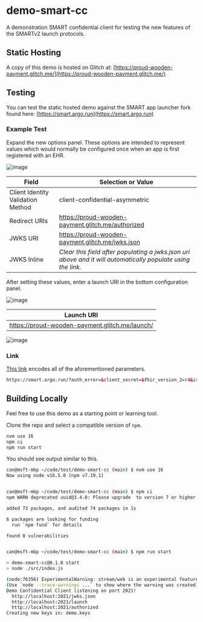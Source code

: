 # demo-smart-cc
A demonstration SMART confidential client for testing the new features of the SMARTv2 launch protocols.

## Static Hosting

A copy of this demo is hosted on Glitch at:
[https://proud-wooden-payment.glitch.me/](https://proud-wooden-payment.glitch.me/)

## Testing

You can test the static hosted demo against the SMART app launcher fork found here:
[https://smart.argo.run](https://smart.argo.run)

### Example Test

Expand the new options panel.  These options are intended to represent values which would normally be configured once when an app is first registered with an EHR.

![image](https://user-images.githubusercontent.com/4342684/132779863-7f5ee71b-b65e-49d7-a3ee-ecc45722970b.png)

Field | Selection or Value
------|-------------------
Client Identity Validation Method | client-confidential-asymmetric
Redirect URIs | https://proud-wooden-payment.glitch.me/authorized
JWKS URI | https://proud-wooden-payment.glitch.me/jwks.json
JWKS Inline | *Clear this field after populating a jwks.json uri above and it will automatically populate using the link.*

After setting these values, enter a launch URI in the bottom configuration panel.

![image](https://user-images.githubusercontent.com/4342684/132780341-ddeed561-dbac-4166-bc27-2c0d36dab13e.png)

| Launch URI |
| --- |
| https://proud-wooden-payment.glitch.me/launch/ |

![image](https://user-images.githubusercontent.com/4342684/132780404-317f37ec-4b99-4b35-8055-c8b1b00e9e9e.png)

### Link

[This link](https://smart.argo.run/?auth_error=&client_secret=&fhir_version_2=r4&iss=&jwks=%7B%0A%20%20%22keys%22%3A%20%5B%0A%20%20%20%20%7B%0A%20%20%20%20%20%20%22kty%22%3A%20%22RSA%22%2C%0A%20%20%20%20%20%20%22kid%22%3A%20%22OFXD5Yms54i3TyKarYcvfZLaRwUaIWuLQNAnacBw_cw%22%2C%0A%20%20%20%20%20%20%22use%22%3A%20%22sig%22%2C%0A%20%20%20%20%20%20%22alg%22%3A%20%22RS384%22%2C%0A%20%20%20%20%20%20%22e%22%3A%20%22AQAB%22%2C%0A%20%20%20%20%20%20%22n%22%3A%20%22yFri1s9ubMd3bzpzUNmTn5f9jn-MfOexYNV0ZzRypojxNOObrd0QVSEuLt2IAeziz7PPvuMzNRii9EmIc1NSdxi6XSSXPDrAJVv3rGmBFnDXaFvF7Zc2ExHh32oFxUrakzgxPuhmoubbR_cULbyZOqcfClmH29t6Gm0DfJ9M1HpF5P2kaYhDbuyIOpkQ6HMua7E-a3VLf_cwAsb6zgHDjN_WCQd6jXRaazbZCnxZo3XBwVNeAMD5h8_TIUm_-FrVSrgdWV1zvQlEPNlHj0vpUoDHISRL46rIBHhgOlujOEqZZNg9g_HlaQZLjxp1vt0Ax-m7kPM7YN16FQbX5oGi1w%22%0A%20%20%20%20%7D%2C%0A%20%20%20%20%7B%0A%20%20%20%20%20%20%22kty%22%3A%20%22EC%22%2C%0A%20%20%20%20%20%20%22kid%22%3A%20%22lYDloO0c6mAGGIlzkpPzBsAPsi1qJwq7xjD36Jqr7X8%22%2C%0A%20%20%20%20%20%20%22use%22%3A%20%22sig%22%2C%0A%20%20%20%20%20%20%22alg%22%3A%20%22P-384%22%2C%0A%20%20%20%20%20%20%22crv%22%3A%20%22P-384%22%2C%0A%20%20%20%20%20%20%22x%22%3A%20%22VIYpEOKEH6AMRlSMcmM1l1VS2OmafM0mJRB2R_2ZLM2IAPIZm3et-Qe-MBoWzxI6%22%2C%0A%20%20%20%20%20%20%22y%22%3A%20%22QSaJShDlSVszsosRPXP5Lw5SZKXbsmB11YhkO5oJjWtCJktojKGtEoVdn7X_4ahM%22%0A%20%20%20%20%7D%0A%20%20%5D%0A%7D&jwks_uri=https%3A%2F%2Fproud-wooden-payment.glitch.me%2Fjwks.json&launch_ehr=1&launch_url=https%3A%2F%2Fproud-wooden-payment.glitch.me%2Flaunch%2F&patient=&prov_skip_auth=1&provider=&pt_skip_auth=1&public_key=&redirect_uris=https%3A%2F%2Fproud-wooden-payment.glitch.me%2Fauthorized&sde=&sim_ehr=1&token_lifetime=15&user_pt=&validate_pkce=1&validation_method=cc-asym) encodes all of the aforementioned parameters.
```html
https://smart.argo.run/?auth_error=&client_secret=&fhir_version_2=r4&iss=&jwks=%7B%0A%20%20%22keys%22%3A%20%5B%0A%20%20%20%20%7B%0A%20%20%20%20%20%20%22kty%22%3A%20%22RSA%22%2C%0A%20%20%20%20%20%20%22kid%22%3A%20%22OFXD5Yms54i3TyKarYcvfZLaRwUaIWuLQNAnacBw_cw%22%2C%0A%20%20%20%20%20%20%22use%22%3A%20%22sig%22%2C%0A%20%20%20%20%20%20%22alg%22%3A%20%22RS384%22%2C%0A%20%20%20%20%20%20%22e%22%3A%20%22AQAB%22%2C%0A%20%20%20%20%20%20%22n%22%3A%20%22yFri1s9ubMd3bzpzUNmTn5f9jn-MfOexYNV0ZzRypojxNOObrd0QVSEuLt2IAeziz7PPvuMzNRii9EmIc1NSdxi6XSSXPDrAJVv3rGmBFnDXaFvF7Zc2ExHh32oFxUrakzgxPuhmoubbR_cULbyZOqcfClmH29t6Gm0DfJ9M1HpF5P2kaYhDbuyIOpkQ6HMua7E-a3VLf_cwAsb6zgHDjN_WCQd6jXRaazbZCnxZo3XBwVNeAMD5h8_TIUm_-FrVSrgdWV1zvQlEPNlHj0vpUoDHISRL46rIBHhgOlujOEqZZNg9g_HlaQZLjxp1vt0Ax-m7kPM7YN16FQbX5oGi1w%22%0A%20%20%20%20%7D%2C%0A%20%20%20%20%7B%0A%20%20%20%20%20%20%22kty%22%3A%20%22EC%22%2C%0A%20%20%20%20%20%20%22kid%22%3A%20%22lYDloO0c6mAGGIlzkpPzBsAPsi1qJwq7xjD36Jqr7X8%22%2C%0A%20%20%20%20%20%20%22use%22%3A%20%22sig%22%2C%0A%20%20%20%20%20%20%22alg%22%3A%20%22P-384%22%2C%0A%20%20%20%20%20%20%22crv%22%3A%20%22P-384%22%2C%0A%20%20%20%20%20%20%22x%22%3A%20%22VIYpEOKEH6AMRlSMcmM1l1VS2OmafM0mJRB2R_2ZLM2IAPIZm3et-Qe-MBoWzxI6%22%2C%0A%20%20%20%20%20%20%22y%22%3A%20%22QSaJShDlSVszsosRPXP5Lw5SZKXbsmB11YhkO5oJjWtCJktojKGtEoVdn7X_4ahM%22%0A%20%20%20%20%7D%0A%20%20%5D%0A%7D&jwks_uri=https%3A%2F%2Fproud-wooden-payment.glitch.me%2Fjwks.json&launch_ehr=1&launch_url=https%3A%2F%2Fproud-wooden-payment.glitch.me%2Flaunch%2F&patient=&prov_skip_auth=1&provider=&pt_skip_auth=1&public_key=&redirect_uris=https%3A%2F%2Fproud-wooden-payment.glitch.me%2Fauthorized&sde=&sim_ehr=1&token_lifetime=15&user_pt=&validate_pkce=1&validation_method=cc-asym
```

## Building Locally

Feel free to use this demo as a starting point or learning tool.

Clone the repo and select a compatible version of `npm`.

```bash
nvm use 16
npm ci
npm run start
```

You should see output similar to this.

```bash
can@msft-mbp ~/code/test/demo-smart-cc (main) $ nvm use 16
Now using node v16.5.0 (npm v7.19.1)


can@msft-mbp ~/code/test/demo-smart-cc (main) $ npm ci
npm WARN deprecated uuid@3.4.0: Please upgrade  to version 7 or higher.  Older versions may use Math.random() in certain circumstances, which is known to be problematic.  See https://v8.dev/blog/math-random for details.

added 73 packages, and audited 74 packages in 1s

6 packages are looking for funding
  run `npm fund` for details

found 0 vulnerabilities


can@msft-mbp ~/code/test/demo-smart-cc (main) $ npm run start

> demo-smart-cc@0.1.0 start
> node ./src/index.js

(node:76356) ExperimentalWarning: stream/web is an experimental feature. This feature could change at any time
(Use `node --trace-warnings ...` to show where the warning was created)
Demo Confidential Client listening on port 2021!
  http://localhost:2021/jwks.json
  http://localhost:2021/launch
  http://localhost:2021/authorized
Creating new keys in: demo.keys
```
